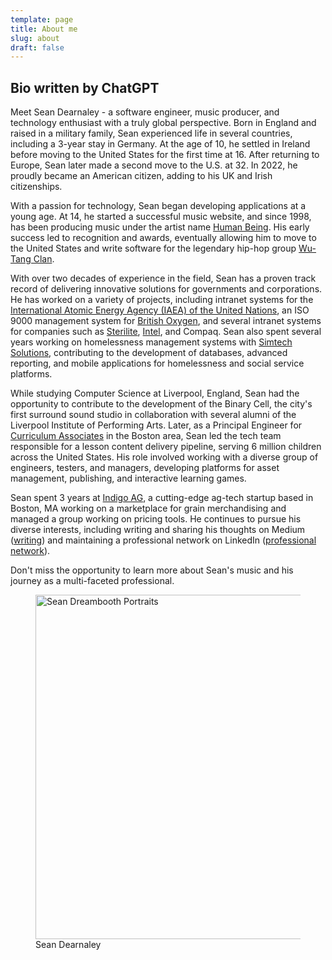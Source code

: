```yaml
---
template: page
title: About me
slug: about
draft: false
---
```

## Bio written by ChatGPT

Meet Sean Dearnaley - a software engineer, music producer, and technology enthusiast with a truly global perspective. Born in England and raised in a military family, Sean experienced life in several countries, including a 3-year stay in Germany. At the age of 10, he settled in Ireland before moving to the United States for the first time at 16. After returning to Europe, Sean later made a second move to the U.S. at 32. In 2022, he proudly became an American citizen, adding to his UK and Irish citizenships.

With a passion for technology, Sean began developing applications at a young age. At 14, he started a successful music website, and since 1998, has been producing music under the artist name [Human Being](https://open.spotify.com/artist/4h5wHTiBLKxl91tKgOW6XW?si=DD_PmghZQ-idyIDhm5UsOA). His early success led to recognition and awards, eventually allowing him to move to the United States and write software for the legendary hip-hop group [Wu-Tang Clan](https://wutangclan.com/).

With over two decades of experience in the field, Sean has a proven track record of delivering innovative solutions for governments and corporations. He has worked on a variety of projects, including intranet systems for the [International Atomic Energy Agency (IAEA) of the United Nations](https://www.iaea.org/), an ISO 9000 management system for [British Oxygen](https://www.boconline.co.uk/), and several intranet systems for companies such as [Sterilite](https://www.sterilite.com/), [Intel](https://www.intel.com/), and Compaq. Sean also spent several years working on homelessness management systems with [Simtech Solutions](http://www.simtechsolutions.com/), contributing to the development of databases, advanced reporting, and mobile applications for homelessness and social service platforms.

While studying Computer Science at Liverpool, England, Sean had the opportunity to contribute to the development of the Binary Cell, the city's first surround sound studio in collaboration with several alumni of the Liverpool Institute of Performing Arts. Later, as a Principal Engineer for [Curriculum Associates](https://www.curriculumassociates.com/) in the Boston area, Sean led the tech team responsible for a lesson content delivery pipeline, serving 6 million children across the United States. His role involved working with a diverse group of engineers, testers, and managers, developing platforms for asset management, publishing, and interactive learning games.

Sean spent 3 years at [Indigo AG](https://www.indigoag.com/), a cutting-edge ag-tech startup based in Boston, MA working on a marketplace for grain merchandising and managed a group working on pricing tools. He continues to pursue his diverse interests, including writing and sharing his thoughts on Medium ([writing](https://medium.com/@seandearnaley)) and maintaining a professional network on LinkedIn ([professional network](https://www.linkedin.com/in/sean-dearnaley-8577a973/)).

Don't miss the opportunity to learn more about Sean's music and his journey as a multi-faceted professional.


<figure>
 <img src="/media/sean-avatars.png" alt="Sean Dreambooth Portraits" width="550" height="551">
 <figcaption>Sean Dearnaley</figcaption>
</figure>